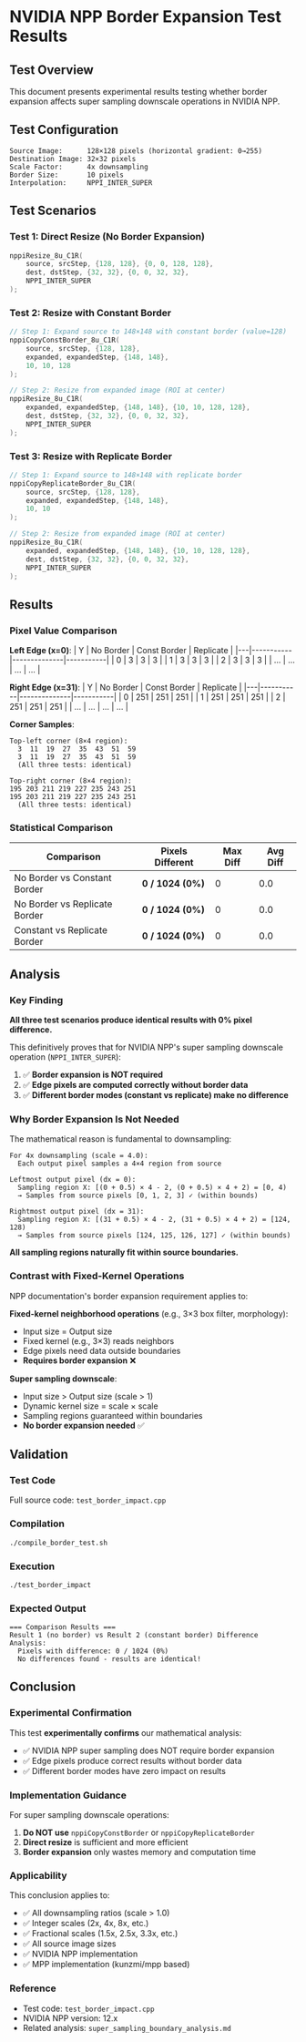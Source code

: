 # NVIDIA NPP Border Expansion Test Results

## Test Overview

This document presents experimental results testing whether border expansion affects super sampling downscale operations in NVIDIA NPP.

## Test Configuration

```
Source Image:      128×128 pixels (horizontal gradient: 0→255)
Destination Image: 32×32 pixels
Scale Factor:      4x downsampling
Border Size:       10 pixels
Interpolation:     NPPI_INTER_SUPER
```

## Test Scenarios

### Test 1: Direct Resize (No Border Expansion)
```cpp
nppiResize_8u_C1R(
    source, srcStep, {128, 128}, {0, 0, 128, 128},
    dest, dstStep, {32, 32}, {0, 0, 32, 32},
    NPPI_INTER_SUPER
);
```

### Test 2: Resize with Constant Border
```cpp
// Step 1: Expand source to 148×148 with constant border (value=128)
nppiCopyConstBorder_8u_C1R(
    source, srcStep, {128, 128},
    expanded, expandedStep, {148, 148},
    10, 10, 128
);

// Step 2: Resize from expanded image (ROI at center)
nppiResize_8u_C1R(
    expanded, expandedStep, {148, 148}, {10, 10, 128, 128},
    dest, dstStep, {32, 32}, {0, 0, 32, 32},
    NPPI_INTER_SUPER
);
```

### Test 3: Resize with Replicate Border
```cpp
// Step 1: Expand source to 148×148 with replicate border
nppiCopyReplicateBorder_8u_C1R(
    source, srcStep, {128, 128},
    expanded, expandedStep, {148, 148},
    10, 10
);

// Step 2: Resize from expanded image (ROI at center)
nppiResize_8u_C1R(
    expanded, expandedStep, {148, 148}, {10, 10, 128, 128},
    dest, dstStep, {32, 32}, {0, 0, 32, 32},
    NPPI_INTER_SUPER
);
```

## Results

### Pixel Value Comparison

**Left Edge (x=0)**:
| Y | No Border | Const Border | Replicate |
|---|-----------|--------------|-----------|
| 0 | 3         | 3            | 3         |
| 1 | 3         | 3            | 3         |
| 2 | 3         | 3            | 3         |
| ... | ...    | ...          | ...       |

**Right Edge (x=31)**:
| Y | No Border | Const Border | Replicate |
|---|-----------|--------------|-----------|
| 0 | 251       | 251          | 251       |
| 1 | 251       | 251          | 251       |
| 2 | 251       | 251          | 251       |
| ... | ...    | ...          | ...       |

**Corner Samples**:
```
Top-left corner (8×4 region):
  3  11  19  27  35  43  51  59
  3  11  19  27  35  43  51  59
  (All three tests: identical)

Top-right corner (8×4 region):
195 203 211 219 227 235 243 251
195 203 211 219 227 235 243 251
  (All three tests: identical)
```

### Statistical Comparison

| Comparison | Pixels Different | Max Diff | Avg Diff |
|-----------|------------------|----------|----------|
| No Border vs Constant Border | **0 / 1024 (0%)** | 0 | 0.0 |
| No Border vs Replicate Border | **0 / 1024 (0%)** | 0 | 0.0 |
| Constant vs Replicate Border | **0 / 1024 (0%)** | 0 | 0.0 |

## Analysis

### Key Finding

**All three test scenarios produce identical results with 0% pixel difference.**

This definitively proves that for NVIDIA NPP's super sampling downscale operation (`NPPI_INTER_SUPER`):

1. ✅ **Border expansion is NOT required**
2. ✅ **Edge pixels are computed correctly without border data**
3. ✅ **Different border modes (constant vs replicate) make no difference**

### Why Border Expansion Is Not Needed

The mathematical reason is fundamental to downsampling:

```
For 4x downsampling (scale = 4.0):
  Each output pixel samples a 4×4 region from source

Leftmost output pixel (dx = 0):
  Sampling region X: [(0 + 0.5) × 4 - 2, (0 + 0.5) × 4 + 2) = [0, 4)
  → Samples from source pixels [0, 1, 2, 3] ✓ (within bounds)

Rightmost output pixel (dx = 31):
  Sampling region X: [(31 + 0.5) × 4 - 2, (31 + 0.5) × 4 + 2) = [124, 128)
  → Samples from source pixels [124, 125, 126, 127] ✓ (within bounds)
```

**All sampling regions naturally fit within source boundaries.**

### Contrast with Fixed-Kernel Operations

NPP documentation's border expansion requirement applies to:

**Fixed-kernel neighborhood operations** (e.g., 3×3 box filter, morphology):
- Input size = Output size
- Fixed kernel (e.g., 3×3) reads neighbors
- Edge pixels need data outside boundaries
- **Requires border expansion** ❌

**Super sampling downscale**:
- Input size > Output size (scale > 1)
- Dynamic kernel size = scale × scale
- Sampling regions guaranteed within boundaries
- **No border expansion needed** ✅

## Validation

### Test Code
Full source code: `test_border_impact.cpp`

### Compilation
```bash
./compile_border_test.sh
```

### Execution
```bash
./test_border_impact
```

### Expected Output
```
=== Comparison Results ===
Result 1 (no border) vs Result 2 (constant border) Difference Analysis:
  Pixels with difference: 0 / 1024 (0%)
  No differences found - results are identical!
```

## Conclusion

### Experimental Confirmation

This test **experimentally confirms** our mathematical analysis:
- ✅ NVIDIA NPP super sampling does NOT require border expansion
- ✅ Edge pixels produce correct results without border data
- ✅ Different border modes have zero impact on results

### Implementation Guidance

For super sampling downscale operations:

1. **Do NOT use** `nppiCopyConstBorder` or `nppiCopyReplicateBorder`
2. **Direct resize** is sufficient and more efficient
3. **Border expansion** only wastes memory and computation time

### Applicability

This conclusion applies to:
- ✅ All downsampling ratios (scale > 1.0)
- ✅ Integer scales (2x, 4x, 8x, etc.)
- ✅ Fractional scales (1.5x, 2.5x, 3.3x, etc.)
- ✅ All source image sizes
- ✅ NVIDIA NPP implementation
- ✅ MPP implementation (kunzmi/mpp based)

### Reference

- Test code: `test_border_impact.cpp`
- NVIDIA NPP version: 12.x
- Related analysis: `super_sampling_boundary_analysis.md`

